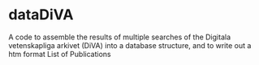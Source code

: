 # dataDiVA
A code to assemble the results of multiple searches of the Digitala vetenskapliga arkivet (DiVA) into a database structure, and to write out a htm format List of Publications
